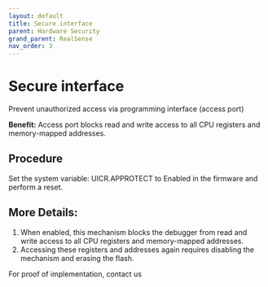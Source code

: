 ```yaml
---
layout: default
title: Secure interface
parent: Hardware Security
grand_parent: RealSense
nav_order: 3
---
```


# Secure interface
Prevent unauthorized access via programming interface (access port)

**Benefit:** Access port blocks read and write access to all CPU registers and memory-mapped addresses.

## Procedure
Set the system variable: UICR.APPROTECT to Enabled in the firmware and perform a reset.

## More Details:
1. When enabled, this mechanism blocks the debugger from read and write access to all CPU registers and memory-mapped addresses. 
2. Accessing these registers and addresses again requires disabling the mechanism and erasing the flash.


For proof of implementation, contact us

[comment]: <> (**Derived from:** [Documentation by Hardware provider: Nordic Semiconductor]&#40;https://developer.nordicsemi.com/nRF_Connect_SDK/doc/latest/nrf/app_dev/ap_protect/index.html&#41;)
